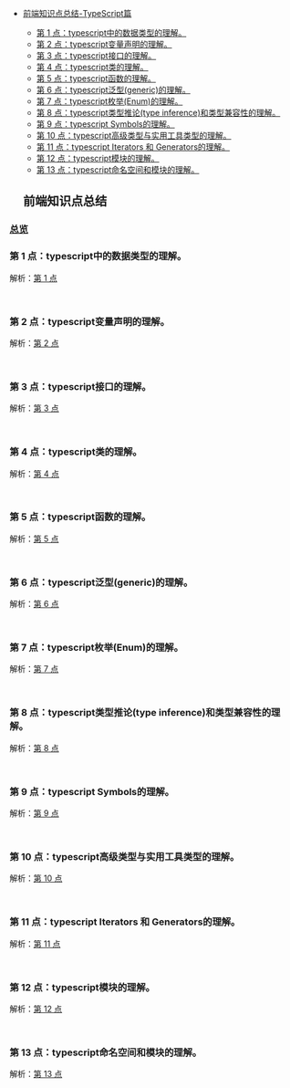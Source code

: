 - [前端知识点总结-TypeScript篇](#%E5%89%8D%E7%AB%AF%E7%9F%A5%E8%AF%86%E7%82%B9%E6%80%BB%E7%BB%93)
  - [第 1 点：typescript中的数据类型的理解。](#%E7%AC%AC-1-%E7%82%B9typescript%E4%B8%AD%E7%9A%84%E6%95%B0%E6%8D%AE%E7%B1%BB%E5%9E%8B%E7%9A%84%E7%90%86%E8%A7%A3)
  - [第 2 点：typescript变量声明的理解。](#%E7%AC%AC-2-%E7%82%B9typescript%E5%8F%98%E9%87%8F%E5%A3%B0%E6%98%8E%E7%9A%84%E7%90%86%E8%A7%A3)
  - [第 3 点：typescript接口的理解。](#%E7%AC%AC-3-%E7%82%B9typescript%E6%8E%A5%E5%8F%A3%E7%9A%84%E7%90%86%E8%A7%A3)
  - [第 4 点：typescript类的理解。](#%E7%AC%AC-4-%E7%82%B9typescript%E7%B1%BB%E7%9A%84%E7%90%86%E8%A7%A3)
  - [第 5 点：typescript函数的理解。](#%E7%AC%AC-5-%E7%82%B9typescript%E5%87%BD%E6%95%B0%E7%9A%84%E7%90%86%E8%A7%A3)
  - [第 6 点：typescript泛型(generic)的理解。](#%E7%AC%AC-6-%E7%82%B9typescript%E6%B3%9B%E5%9E%8Bgeneric%E7%9A%84%E7%90%86%E8%A7%A3)
  - [第 7 点：typescript枚举(Enum)的理解。](#%E7%AC%AC-7-%E7%82%B9typescript%E6%9E%9A%E4%B8%BEenum%E7%9A%84%E7%90%86%E8%A7%A3)
  - [第 8 点：typescript类型推论(type inference)和类型兼容性的理解。](#%E7%AC%AC-8-%E7%82%B9typescript%E7%B1%BB%E5%9E%8B%E6%8E%A8%E8%AE%BAtype-inference%E5%92%8C%E7%B1%BB%E5%9E%8B%E5%85%BC%E5%AE%B9%E6%80%A7%E7%9A%84%E7%90%86%E8%A7%A3)
  - [第 9 点：typescript Symbols的理解。](#%E7%AC%AC-8-%E7%82%B9typescript-symbols%E7%9A%84%E7%90%86%E8%A7%A3)
  - [第 10 点：typescript高级类型与实用工具类型的理解。](#%E7%AC%AC-10-%E7%82%B9typescript%E9%AB%98%E7%BA%A7%E7%B1%BB%E5%9E%8B%E4%B8%8E%E5%AE%9E%E7%94%A8%E5%B7%A5%E5%85%B7%E7%B1%BB%E5%9E%8B%E7%9A%84%E7%90%86%E8%A7%A3)
  - [第 11 点：typescript Iterators 和 Generators的理解。](#%E7%AC%AC-11-%E7%82%B9typescript-iterators-%E5%92%8C-generators%E7%9A%84%E7%90%86%E8%A7%A3)
  - [第 12 点：typescript模块的理解。](#%E7%AC%AC-12-%E7%82%B9typescript%E6%A8%A1%E5%9D%97%E7%9A%84%E7%90%86%E8%A7%A3)
  - [第 13 点：typescript命名空间和模块的理解。](#%E7%AC%AC-13-%E7%82%B9typescript%E5%91%BD%E5%90%8D%E7%A9%BA%E9%97%B4%E5%92%8C%E6%A8%A1%E5%9D%97%E7%9A%84%E7%90%86%E8%A7%A3)




  ## 前端知识点总结

### [总览](https://github.com/lotosv2010/front-end-summary/issues?q=is%3Aopen+is%3Aissue+label%3Asummary+label%3Atypescript)

### 第 1 点：typescript中的数据类型的理解。 

解析：[第 1 点](https://github.com/lotosv2010/front-end-summary/issues/64)

<br/>

### 第 2 点：typescript变量声明的理解。 

解析：[第 2 点](https://github.com/lotosv2010/front-end-summary/issues/66)

<br/>

### 第 3 点：typescript接口的理解。 

解析：[第 3 点](https://github.com/lotosv2010/front-end-summary/issues/68)

<br/>

### 第 4 点：typescript类的理解。 

解析：[第 4 点](https://github.com/lotosv2010/front-end-summary/issues/70)

<br/>

### 第 5 点：typescript函数的理解。 

解析：[第 5 点](https://github.com/lotosv2010/front-end-summary/issues/72)

<br/>

### 第 6 点：typescript泛型(generic)的理解。 

解析：[第 6 点](https://github.com/lotosv2010/front-end-summary/issues/74)

<br/>

### 第 7 点：typescript枚举(Enum)的理解。 

解析：[第 7 点](https://github.com/lotosv2010/front-end-summary/issues/76)

<br/>

### 第 8 点：typescript类型推论(type inference)和类型兼容性的理解。 

解析：[第 8 点](https://github.com/lotosv2010/front-end-summary/issues/78)

<br/>

### 第 9 点：typescript Symbols的理解。 

解析：[第 9 点](https://github.com/lotosv2010/front-end-summary/issues/80)

<br/>

### 第 10 点：typescript高级类型与实用工具类型的理解。 

解析：[第 10 点](https://github.com/lotosv2010/front-end-summary/issues/82)

<br/>

### 第 11 点：typescript Iterators 和 Generators的理解。 

解析：[第 11 点](https://github.com/lotosv2010/front-end-summary/issues/84)

<br/>

### 第 12 点：typescript模块的理解。 

解析：[第 12 点](https://github.com/lotosv2010/front-end-summary/issues/86)

<br/>

### 第 13 点：typescript命名空间和模块的理解。 

解析：[第 13 点](https://github.com/lotosv2010/front-end-summary/issues/88)

<br/>
